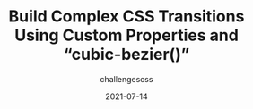 ---
author: challengescss
date: 2021-07-14
publisher: css
tags:
  - css
  - transitions
  - custom-properties
target_url: https://css-tricks.com/build-complex-css-transitions-using-custom-properties-and-cubic-bezier/
title: Build Complex CSS Transitions Using Custom Properties and “cubic-bezier()”
---